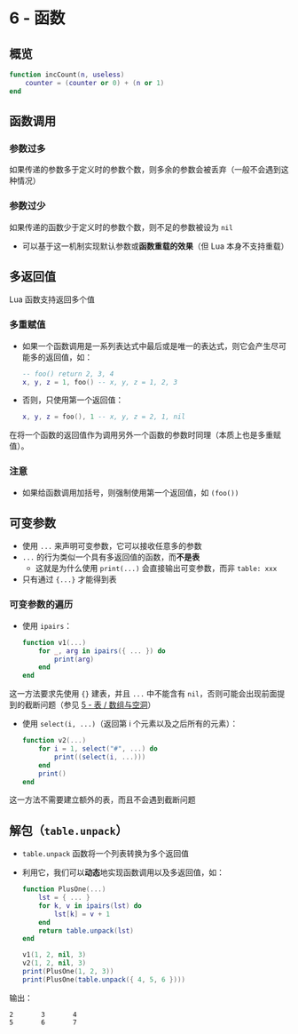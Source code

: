 # 6 - 函数

## 概览
```lua
function incCount(n, useless)
    counter = (counter or 0) + (n or 1)
end
```

## 函数调用

### 参数过多
如果传递的参数多于定义时的参数个数，则多余的参数会被丢弃（一般不会遇到这种情况）

### 参数过少

如果传递的函数少于定义时的参数个数，则不足的参数被设为 `nil`
  - 可以基于这一机制实现默认参数或**函数重载的效果**（但 Lua 本身不支持重载）


## 多返回值
Lua 函数支持返回多个值

### 多重赋值
- 如果一个函数调用是一系列表达式中最后或是唯一的表达式，则它会产生尽可能多的返回值，如：

    ```lua
    -- foo() return 2, 3, 4
    x, y, z = 1, foo() -- x, y, z = 1, 2, 3
    ```

- 否则，只使用第一个返回值：

    ```lua
    x, y, z = foo(), 1 -- x, y, z = 2, 1, nil
    ```

在将一个函数的返回值作为调用另外一个函数的参数时同理（本质上也是多重赋值）。

### 注意
- 如果给函数调用加括号，则强制使用第一个返回值，如 `(foo())`


## 可变参数
- 使用 `...` 来声明可变参数，它可以接收任意多的参数
- `...` 的行为类似一个具有多返回值的函数，而**不是表**
  - 这就是为什么使用 `print(...)` 会直接输出可变参数，而非 `table: xxx`
- 只有通过 `{...}` 才能得到表

### 可变参数的遍历
- 使用 `ipairs`：

    ```lua
    function v1(...)
        for _, arg in ipairs({ ... }) do
            print(arg)
        end
    end
    ```

这一方法要求先使用 `{}` 建表，并且 `...` 中不能含有 `nil`，否则可能会出现前面提到的截断问题（参见 [5 - 表 / 数组与空洞](./ch5.md)）

- 使用 `select(i, ...)`（返回第 i 个元素以及之后所有的元素）：

    ```lua
    function v2(...)
        for i = 1, select("#", ...) do
            print((select(i, ...)))
        end
        print()
    end
    ```

这一方法不需要建立额外的表，而且不会遇到截断问题

## 解包（`table.unpack`）
- `table.unpack` 函数将一个列表转换为多个返回值
- 利用它，我们可以**动态**地实现函数调用以及多返回值，如：

    ```lua
    function PlusOne(...)
        lst = { ... }
        for k, v in ipairs(lst) do
            lst[k] = v + 1
        end
        return table.unpack(lst)
    end

    v1(1, 2, nil, 3)
    v2(1, 2, nil, 3)
    print(PlusOne(1, 2, 3))
    print(PlusOne(table.unpack({ 4, 5, 6 })))
    ```


输出：

```
2       3       4
5       6       7
```
